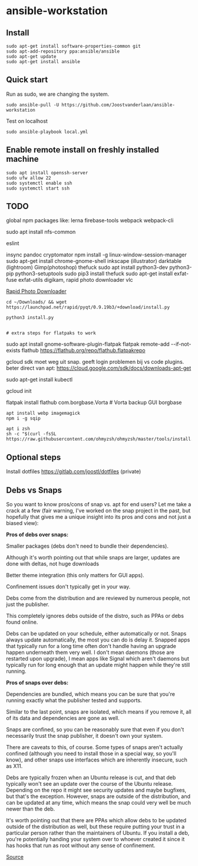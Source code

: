# ansible-workstation

## Install

    sudo apt-get install software-properties-common git
    sudo apt-add-repository ppa:ansible/ansible
    sudo apt-get update
    sudo apt-get install ansible

## Quick start

Run as sudo, we are changing the system.

    sudo ansible-pull -U https://github.com/Joostvanderlaan/ansible-workstation

Test on localhost

    sudo ansible-playbook local.yml

## Enable remote install on freshly installed machine

    sudo apt install openssh-server
    sudo ufw allow 22
    sudo systemctl enable ssh
    sudo systemctl start ssh
    
## TODO

global npm packages like:
lerna
firebase-tools
webpack webpack-cli

sudo apt install nfs-common

eslint

insync
pandoc
cryptomator
npm install -g linux-window-session-manager
sudo apt-get install chrome-gnome-shell
inkscape (illustrator)
darktable (lightroom)
Gimp(photoshop)
thefuck 
sudo apt install python3-dev python3-pip python3-setuptools
sudo pip3 install thefuck
sudo apt-get install exfat-fuse exfat-utils
digikam, rapid photo downloader
vlc

[Rapid Photo Downloader](https://www.damonlynch.net/rapid/download.html)

	cd ~/Downloads/ && wget https://launchpad.net/rapid/pyqt/0.9.19b3/+download/install.py
	
	python3 install.py
    

    # extra steps for flatpaks to work
sudo apt install gnome-software-plugin-flatpak
flatpak remote-add --if-not-exists flathub https://flathub.org/repo/flathub.flatpakrepo

gcloud sdk moet weg uit snap. geeft login problemen bij vs code plugins. beter direct van apt:
https://cloud.google.com/sdk/docs/downloads-apt-get

sudo apt-get install kubectl

gcloud init


flatpak install flathub com.borgbase.Vorta # Vorta backup GUI borgbase

    apt install webp imagemagick
    npm i -g sqip
    
    apt i zsh 
    sh -c "$(curl -fsSL https://raw.githubusercontent.com/ohmyzsh/ohmyzsh/master/tools/install.sh)"

    
## Optional steps

Install dotfiles https://gitlab.com/joostl/dotfiles (private)

## Debs vs Snaps

So you want to know pros/cons of snap vs. apt for end users? Let me take a crack at a few (fair warning, I've worked on the snap project in the past, but hopefully that gives me a unique insight into its pros and cons and not just a biased view):

**Pros of debs over snaps:**

Smaller packages (debs don't need to bundle their dependencies).

Although it's worth pointing out that while snaps are larger, updates are done with deltas, not huge downloads

Better theme integration (this only matters for GUI apps).

Confinement issues don't typically get in your way.

Debs come from the distribution and are reviewed by numerous people, not just the publisher.

This completely ignores debs outside of the distro, such as PPAs or debs found online.

Debs can be updated on your schedule, either automatically or not. Snaps always update automatically, the most you can do is delay it. Snapped apps that typically run for a long time often don't handle having an upgrade happen underneath them very well. I don't mean daemons (those are restarted upon upgrade), I mean apps like Signal which aren't daemons but typically run for long enough that an update might happen while they're still running.

**Pros of snaps over debs:**

Dependencies are bundled, which means you can be sure that you're running exactly what the publisher tested and supports.

Similar to the last point, snaps are isolated, which means if you remove it, all of its data and dependencies are gone as well.

Snaps are confined, so you can be reasonably sure that even if you don't necessarily trust the snap publisher, it doesn't own your system.

There are caveats to this, of course. Some types of snaps aren't actually confined (although you need to install those in a special way, so you'll know), and other snaps use interfaces which are inherently insecure, such as X11.

Debs are typically frozen when an Ubuntu release is cut, and that deb typically won't see an update over the course of the Ubuntu release. Depending on the repo it might see security updates and maybe bugfixes, but that's the exception. However, snaps are outside of the distribution, and can be updated at any time, which means the snap could very well be much newer than the deb.

It's worth pointing out that there are PPAs which allow debs to be updated outside of the distribution as well, but these require putting your trust in a particular person rather than the maintainers of Ubuntu. If you install a deb, you're potentially handing your system over to whoever created it since it has hooks that run as root without any sense of confinement.

[Source](https://www.reddit.com/r/Ubuntu/comments/a364ii/proscons_of_snap_vs_apt/)
